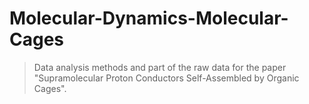 # Molecular-Dynamics-Molecular-Cages
> Data analysis methods and part of the raw data for the paper "Supramolecular Proton Conductors Self-Assembled by Organic Cages".

